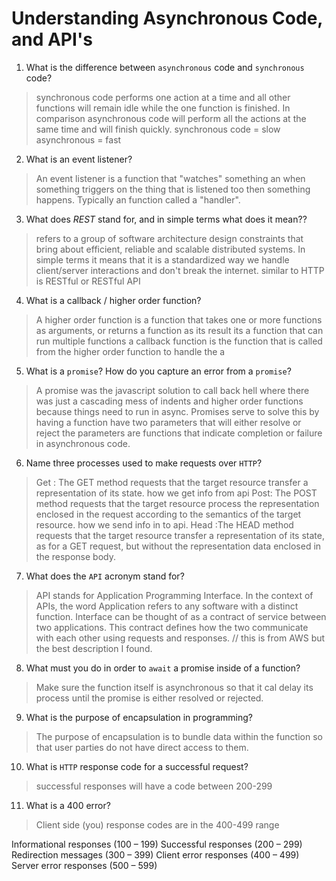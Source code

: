 # Understanding Asynchronous Code, and API's
01. What is the difference between `asynchronous` code and `synchronous` code?

  > synchronous code performs one action at a time and all other functions will remain idle while the one function is finished. In comparison asynchronous code will perform all the actions at the same time and will finish quickly.
  synchronous code = slow
  asynchronous = fast  

02. What is an event listener?

  > An event listener is a function that "watches" something an when something triggers on the thing that is listened too then something happens. Typically an function called a "handler".

03. What does *REST* stand for, and in simple terms what does it mean??

  > refers to a group of software architecture design constraints that bring about efficient, reliable and scalable distributed systems.
  In simple terms it means that it is a standardized way we handle client/server interactions and don't break the internet.
  similar to HTTP is RESTful or RESTful API

04. What is a callback / higher order function?

  > A higher order function is a function that takes one or more functions as arguments, or returns a function as its result
  its a function that can run multiple functions
  a callback function is the function that is called from the higher order function to handle the a

05. What is a `promise`? How do you capture an error from a `promise`?

  > A promise was the javascript solution to call back hell where there was just a cascading mess of indents and higher order functions because things need to run in async. Promises serve to solve this by having a function have two parameters that will either resolve or reject the parameters are functions that indicate completion or failure in asynchronous code.

06. Name three processes used to make requests over `HTTP`?

  > Get : The GET method requests that the target resource transfer a representation of its state. how we get info from api
    Post: The POST method requests that the target resource process the representation enclosed in the request according to the semantics of the target resource. how we send info in to api.
    Head :The HEAD method requests that the target resource transfer a representation of its state, as for a GET request, but without the representation data enclosed in the response body.

07. What does the `API` acronym stand for?

  > API stands for Application Programming Interface. In the context of APIs, the word Application refers to any software with a distinct function. Interface can be thought of as a contract of service between two applications. This contract defines how the two communicate with each other using requests and responses. // this is from AWS but the best description I found.

08. What must you do in order to `await` a promise inside of a function?

  > Make sure the function itself is asynchronous so that it cal delay its process until the promise is either resolved or rejected.

09. What is the purpose of encapsulation in programming?

  > The purpose of encapsulation is to bundle data within the function so that user parties do not have direct access to them.

10. What is `HTTP` response code for a successful request?

  > successful responses will have a code between 200-299

11. What is a 400 error?

  > Client side (you) response codes are in the 400-499 range



  <!-- list of response codes from HTTP -->
  Informational responses (100 – 199)
Successful responses (200 – 299)
Redirection messages (300 – 399)
Client error responses (400 – 499)
Server error responses (500 – 599)
